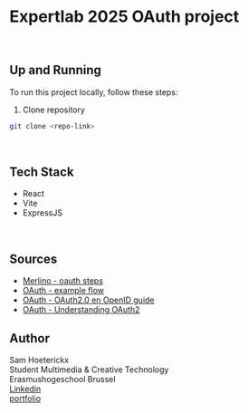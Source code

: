 # Expertlab 2025 OAuth project

<br>

## Up and Running

To run this project locally, follow these steps:
1. Clone repository
  ```sh
  git clone <repo-link>
```

<br>

## Tech Stack
- React
- Vite
- ExpressJS
  
<br>

## Sources 
- [Merlino - oauth steps](https://merlino.agency/blog/step-by-step-how-to-implement-oauth2-server-in-expressjs?utm_source=chatgpt.com)
- [OAuth - example flow](https://www.oauth.com/oauth2-servers/server-side-apps/example-flow/?utm_source=chatgpt.com)
- [OAuth - OAuth2.0 en OpenID guide](https://auth0.com/resources/ebooks/oauth-openid-connect-professional-guide/thankyou)
- [OAuth - Understanding OAuth2](https://medium.com/google-cloud+understanding-oauth2-and-building-a-basic-authorization-server-of-your-own-a-beginners-guide-cf7451a16f66)


## Author
Sam Hoeterickx <br>
Student Multimedia & Creative Technology <br>
Erasmushogeschool Brussel <br>
[Linkedin](https://www.linkedin.com/in/sam-hoeterickx/) <br>
[portfolio](https://www.samhoeterickx.be)


